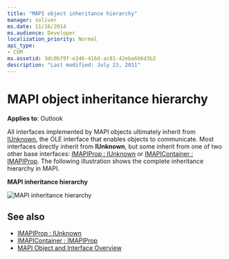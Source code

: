```yaml
---
title: "MAPI object inheritance hierarchy"
manager: soliver
ms.date: 11/16/2014
ms.audience: Developer
localization_priority: Normal
api_type:
- COM
ms.assetid: 3dc0b79f-e346-416d-ac81-42eba6b6d3b2
description: "Last modified: July 23, 2011"
---
```


# MAPI object inheritance hierarchy

**Applies to**: Outlook 
  
All interfaces implemented by MAPI objects ultimately inherit from [IUnknown](http://msdn.microsoft.com/library/33f1d79a-33fc-4ce5-a372-e08bda378332%28Office.15%29.aspx), the OLE interface that enables objects to communicate. Most interfaces directly inherit from **IUnknown**, but some inherit from one of two other base interfaces: [IMAPIProp : IUnknown](imapipropiunknown.md) or [IMAPIContainer : IMAPIProp](imapicontainerimapiprop.md). The following illustration shows the complete inheritance hierarchy in MAPI.
  
**MAPI inheritance hierarchy**
  
![MAPI inheritance hierarchy](media/amapi_06.gif "MAPI inheritance hierarchy")
  
## See also

- [IMAPIProp : IUnknown](imapipropiunknown.md) 
- [IMAPIContainer : IMAPIProp](imapicontainerimapiprop.md)
- [MAPI Object and Interface Overview](mapi-object-and-interface-overview.md)

